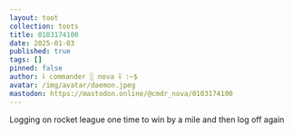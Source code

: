 ```yaml
---
layout: toot
collection: toots
title: 0103174100
date: 2025-01-03
published: true
tags: []
pinned: false
author: ⸸ commander ░ nova ⸸ :~$
avatar: /img/avatar/daemon.jpeg
mastodon: https://mastodon.online/@cmdr_nova/0103174100
---
```


Logging on rocket league one time to win by a mile and then log off again
